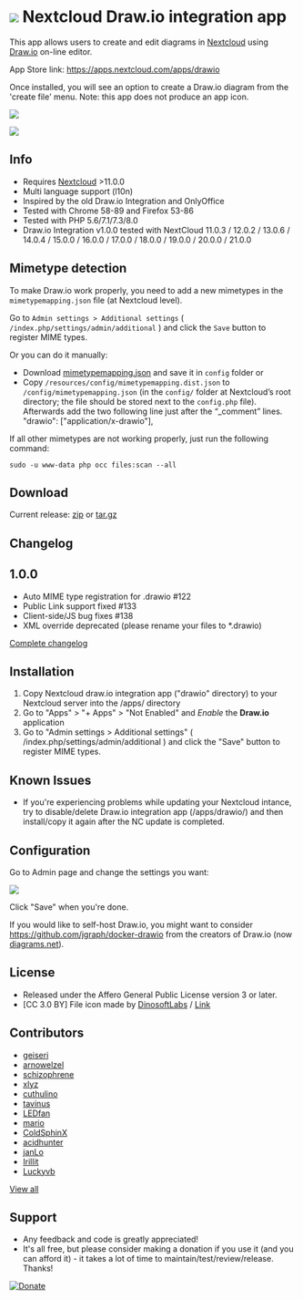 # ![](screenshots/icon.png) Nextcloud Draw.io integration app

This app allows users to create and edit diagrams in [Nextcloud](https://nextcloud.com) using [Draw.io](https://draw.io) on-line editor.

App Store link: https://apps.nextcloud.com/apps/drawio

Once installed, you will see an option to create a Draw.io diagram from the 'create file' menu.  Note: this app does not produce an app icon.

![](screenshots/drawio_add.png)

![](screenshots/drawio_integration.png)


## Info ##
- Requires [Nextcloud](https://nextcloud.com) >11.0.0
- Multi language support (l10n)
- Inspired by the old Draw.io Integration and OnlyOffice
- Tested with Chrome 58-89 and Firefox 53-86
- Tested with PHP 5.6/7.1/7.3/8.0
- Draw.io Integration v1.0.0 tested with NextCloud 11.0.3 / 12.0.2 / 13.0.6 / 14.0.4 / 15.0.0 / 16.0.0 / 17.0.0 / 18.0.0 / 19.0.0 / 20.0.0 / 21.0.0
  

## Mimetype detection ##

To make Draw.io work properly, you need to add a new mimetypes in the `mimetypemapping.json` file (at Nextcloud level).

Go to `Admin settings > Additional settings` ( `/index.php/settings/admin/additional` ) and click the `Save` button to register MIME types.

Or you can do it manually:
- Download [mimetypemapping.json](https://github.com/pawelrojek/nextcloud-drawio/blob/master/mimetypemapping.json) and save it in `config` folder
or 
- Copy `/resources/config/mimetypemapping.dist.json` to `/config/mimetypemapping.json` 
(in the `config/` folder at Nextcloud’s root directory; the file should be stored next to the `config.php` file). 
Afterwards add the two following line just after the “_comment” lines.
    "drawio": ["application/x-drawio"],

If all other mimetypes are not working properly, just run the
following command:

    sudo -u www-data php occ files:scan --all

## Download ##
Current release: [zip](https://github.com/pawelrojek/nextcloud-drawio/releases/download/v.1.0.0/drawio-v1.0.0.zip) or [tar.gz](https://github.com/pawelrojek/nextcloud-drawio/releases/download/v.1.0.0/drawio-v1.0.0.tar.gz)



## Changelog ##

## 1.0.0
- Auto MIME type registration for .drawio #122
- Public Link support fixed #133
- Client-side/JS bug fixes #138
- XML override deprecated (please rename your files to *.drawio)

[Complete changelog](https://github.com/pawelrojek/nextcloud-drawio/blob/master/drawio/CHANGELOG.md)


## Installation ##
1. Copy Nextcloud draw.io integration app ("drawio" directory) to your Nextcloud server into the /apps/ directory
2. Go to "Apps" > "+ Apps" > "Not Enabled" and _Enable_ the **Draw.io** application
3. Go to "Admin settings > Additional settings" ( /index.php/settings/admin/additional ) and click the "Save" button to register MIME types.


## Known Issues ##
- If you're experiencing problems while updating your Nextcloud intance, try to disable/delete Draw.io integration app (/apps/drawio/) and then install/copy it again after the NC update is completed.


## Configuration ##
Go to Admin page and change the settings you want:

![](screenshots/drawio_admin.png)

Click "Save" when you're done.

If you would like to self-host Draw.io, you might want to consider https://github.com/jgraph/docker-drawio from the creators of Draw.io (now [diagrams.net](https://www.diagrams.net/)).


## License ##
- Released under the Affero General Public License version 3 or later.
- [CC 3.0 BY] File icon made by [DinosoftLabs](http://www.flaticon.com/authors/dinosoftlabs) / [Link](http://www.flaticon.com/free-icon/organization_348440)


## Contributors ##
- [geiseri](https://github.com/geiseri)
- [arnowelzel](https://github.com/arnowelzel)
- [schizophrene](https://github.com/schizophrene)
- [xlyz](https://github.com/xlyz)
- [cuthulino](https://github.com/cuthulino)
- [tavinus](https://github.com/tavinus)
- [LEDfan](https://github.com/LEDfan)
- [mario](https://github.com/mario)
- [ColdSphinX](https://github.com/ColdSphinX)
- [acidhunter](https://github.com/acidhunter)
- [janLo](https://github.com/janLo)
- [Irillit](https://github.com/Irillit/)
- [Luckyvb](https://github.com/Luckyvb)

[View all](https://github.com/pawelrojek/nextcloud-drawio/graphs/contributors)



## Support ##
 * Any feedback and code is greatly appreciated!
 * It's all free, but please consider making a donation if you use it (and you can afford it) - it takes a lot of time to maintain/test/review/release. Thanks!

 [![Donate](https://www.paypalobjects.com/en_US/i/btn/btn_donateCC_LG.gif)](https://www.paypal.me/pawelrojek/4usd)
